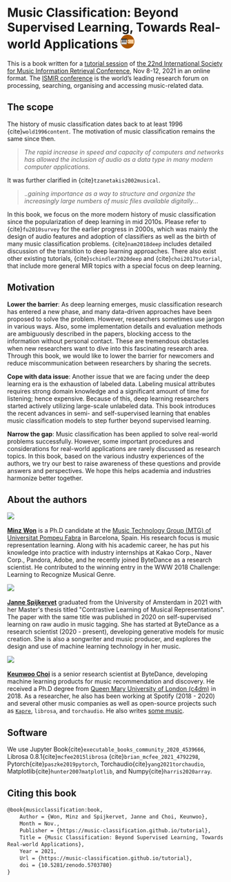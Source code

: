 # Music Classification: Beyond Supervised Learning, Towards Real-world Applications ![Book](images/favicon_io/favicon-32x32.png)


This is a book written for a [tutorial session](https://ismir2021.ismir.net/tutorials/) of [the 22nd International Society for Music Information Retrieval Conference](https://ismir2021.ismir.net/), Nov 8-12, 2021 in an online format. The [ISMIR conference](https://ismir.net/) is the world’s leading research forum on processing, searching, organising and accessing music-related data.

## The scope

The history of music classification dates back to at least 1996 {cite}`wold1996content`. The motivation of music classification remains the same since then.

> *The rapid increase in speed and capacity of computers and networks has allowed the inclusion of audio as a data type in many modern computer applications.* 

It was further clarified in {cite}`tzanetakis2002musical`.

> .*.gaining importance as a way to structure and organize the increasingly large numbers of music files available digitally..*.


In this book, we focus on the more modern history of music classification since the popularization of deep learning in mid 2010s. Please refer to {cite}`fu2010survey` for the earlier progress in 2000s, which was mainly the design of audio features and adoption of classifiers as well as the birth of many music classification problems. {cite}`nam2018deep` includes detailed discussion of the transition to deep learning approaches. There also exist other existing tutorials, {cite}`schindler2020deep` and {cite}`choi2017tutorial`, that include more general MIR topics with a special focus on deep learning. 
  
## Motivation
**Lower the barrier**: As deep learning emerges, music classification research has entered a new phase, and many data-driven approaches have been proposed to solve the problem. However, researchers sometimes use jargon in various ways. Also, some implementation details and evaluation methods are ambiguously described in the papers, blocking access to the information without personal contact. These are tremendous obstacles when new researchers want to dive into this fascinating research area. Through this book, we would like to lower the barrier for newcomers and reduce miscommunication between researchers by sharing the secrets.

**Cope with data issue**: Another issue that we are facing under the deep learning era is the exhaustion of labeled data. Labeling musical attributes requires strong domain knowledge and a significant amount of time for listening; hence expensive. Because of this, deep learning researchers started actively utilizing large-scale unlabeled data. This book introduces the recent advances in semi- and self-supervised learning that enables music classification models to step further beyond supervised learning.

**Narrow the gap**: Music classification has been applied to solve real-world problems successfully. However, some important procedures and considerations for real-world applications are rarely discussed as research topics. In this book, based on the various industry experiences of the authors, we try our best to raise awareness of these questions and provide answers and perspectives. We hope this helps academia and industries harmonize better together.

## About the authors

<p align = "left">
<img src = "https://i.imgur.com/QGazkla.jpg" width=100>
</p>

[**Minz Won**](https://minzwon.github.io/) is a Ph.D candidate at the 
[Music Technology Group (MTG) of Universitat Pompeu Fabra](https://www.upf.edu/web/mtg) in Barcelona, Spain. 
His research focus is music representation learning. 
Along with his academic career, he has put his knowledge into practice with industry internships at 
Kakao Corp., Naver Corp., Pandora, Adobe, and he recently joined ByteDance as a research scientist. 
He contributed to the winning entry in the WWW 2018 Challenge: Learning to Recognize Musical Genre.

<p align = "left">
<img src = "https://i.imgur.com/NbpGtFZ.jpg" width=100>
</p>

[**Janne Spijkervet**](https://jspijkervet.com/) graduated from the University of Amsterdam in 2021 with her 
Master's thesis titled "Contrastive Learning of Musical Representations". The paper with the same title was published 
in 2020 on self-supervised learning on raw audio in music tagging. She has started at ByteDance as 
a research scientist (2020 - present), developing generative models for music creation. 
She is also a songwriter and music producer, and explores the design and use of machine learning technology in her music.

<p align = "left">
<img src = "https://i.imgur.com/7NFzRYd.jpg" width=100>
</p>

[**Keunwoo Choi**](https://keunwoochoi.github.io/) is a senior research scientist at ByteDance, developing machine learning 
products for music recommendation and discovery. He received a Ph.D degree from 
[Queen Mary University of London (c4dm)](https://c4dm.eecs.qmul.ac.uk/) in 2018. As a researcher, he also has been 
working at Spotify (2018 - 2020) and several other music companies as well as open-source projects such as 
[`Kapre`](https://kapre.readthedocs.io/en/latest/), `librosa`, and `torchaudio`. 
He also writes [some music](https://www.youtube.com/channel/UC6WGQvwwM3M7sX98zJ14XPA).


## Software

We use Jupyter Book{cite}`executable_books_community_2020_4539666`, Librosa 0.8.1{cite}`mcfee2015librosa` {cite}`brian_mcfee_2021_4792298`, Pytorch{cite}`paszke2019pytorch`, Torchaudio{cite}`yang2021torchaudio`, Matplotlib{cite}`hunter2007matplotlib`, and Numpy{cite}`harris2020array`.


## Citing this book
```
@book{musicclassification:book,
	Author = {Won, Minz and Spijkervet, Janne and Choi, Keunwoo},
	Month = Nov.,
	Publisher = {https://music-classification.github.io/tutorial},
	Title = {Music Classification: Beyond Supervised Learning, Towards Real-world Applications},
	Year = 2021,
	Url = {https://music-classification.github.io/tutorial},
    doi = {10.5281/zenodo.5703780}
}
```
